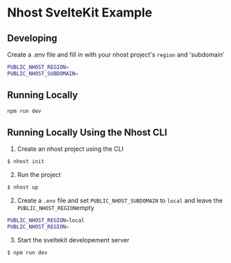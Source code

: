 # Nhost SvelteKit Example

## Developing

Create a .env file and fill in with your nhost project's `region` and 'subdomain'

```bash
PUBLIC_NHOST_REGION=
PUBLIC_NHOST_SUBDOMAIN=
```

## Running Locally

```bash
npm run dev
```

## Running Locally Using the Nhost CLI

1. Create an nhost project using the CLI

```bash
$ nhost init
```

2. Run the project

```bash
$ nhost up
```

2. Create a `.env` file and set `PUBLIC_NHOST_SUBDOMAIN` to `local` and leave the `PUBLIC_NHOST_REGION`empty

```bash
PUBLIC_NHOST_REGION=local
PUBLIC_NHOST_REGION=
```

3. Start the sveltekit developement server

```bash
$ npm run dev
```
